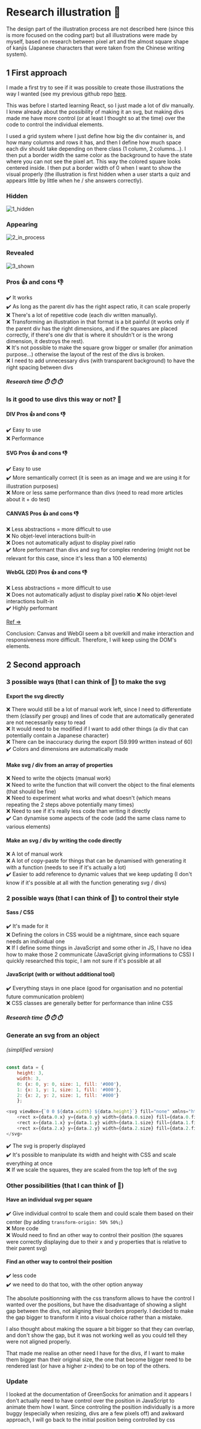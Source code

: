 # Research illustration 🎨

The design part of the illustration process are not described here (since this is more focused on the coding part) but all illustrations were made by myself, based on research between pixel art and the almost square shape of kanjis (Japanese characters that were taken from the Chinese writing system).

## 1️ First approach 

I made a first try to see if it was possible to create those illustrations the way I wanted (see my previous github repo [here](https://github.com/ludivineConstanti/pixiji_test_visual/blob/main/html/index.html).  

This was before I started learning React, so I just made a lot of div manually. I knew already about the possibility of making it an svg, but making divs made me have more control (or at least I thought so at the time) over the code to control the individual elements.  

I used a grid system where I just define how big the div container is, and how many columns and rows it has, and then I define how much space each div should take depending on there class (1 column, 2 columns...). I then put a border width the same color as the background to have the state where you can not see the pixel art. This way the colored square looks centered inside. I then put a border width of 0 when I want to show the visual properly (the illustration is first hidden when a user starts a quiz and appears little by little when he / she answers correctly).

### Hidden
![1_hidden](https://user-images.githubusercontent.com/24965333/111910251-e9446800-8a60-11eb-8500-1861a90fe43a.png)

### Appearing
![2_in_process](https://user-images.githubusercontent.com/24965333/111910263-f6f9ed80-8a60-11eb-868f-11cff79d58a9.png)

### Revealed
![3_shown](https://user-images.githubusercontent.com/24965333/111910271-feb99200-8a60-11eb-91e9-9f7ed6790ab7.png)

### Pros 👍 and cons 👎
✔️ It works  
✔️ As long as the parent div has the right aspect ratio, it can scale properly  
❌ There's a lot of repetitive code (each div written manually).  
❌ Transforming an illustration in that format is a bit painful (it works only if the parent div has the right dimensions, and if the squares are placed correctly, if there's one div that is where it shouldn't or is the wrong dimension, it destroys the rest).  
❌ It's not possible to make the square grow bigger or smaller (for animation purpose...) otherwise the layout of the rest of the divs is broken.  
❌ I need to add unnecessary divs (with transparent background) to have the right spacing between divs

##### Research time ⏱️ ⏱️ ⏱️

### Is it good to use divs this way or not? 🤔
#### DIV Pros 👍 and cons 👎
✔️ Easy to use  
❌ Performance
#### SVG Pros 👍 and cons 👎 
✔️ Easy to use  
✔️ More semantically correct (it is seen as an image and we are using it for illustration purposes)  
❌ More or less same performance than divs (need to read more articles about it + do test)
#### CANVAS Pros 👍 and cons 👎
❌ Less abstractions = more difficult to use  
❌ No objet-level interactions built-in  
❌ Does not automatically adjust to display pixel ratio  
✔️ More performant than divs and svg for complex rendering (might not be relevant for this case, since it's less than a 100 elements)
#### WebGL (2D) Pros 👍 and cons 👎
❌ Less abstractions = more difficult to use  
❌ Does not automatically adjust to display pixel ratio 
❌ No objet-level interactions built-in   
✔️ Highly performant  

[Ref => ](https://blog.logrocket.com/when-to-use-html5s-canvas-ce992b100ee8/)

Conclusion: Canvas and WebGl seem a bit overkill and make interaction and responsiveness more difficult. Therefore, I will keep using the DOM's elements.

## 2️ Second approach

### 3 possible ways (that I can think of 🤔) to make the svg 

#### Export the svg directly
❌ There would still be a lot of manual work left, since I need to differentiate them (classify per group) and lines of code that are automatically generated are not necessarily easy to read  
❌ It would need to be modified if I want to add other things (a div that can potentially contain a Japanese character)  
❌ There can be inaccuracy during the export (59.999 written instead of 60)  
✔️ Colors and dimensions are automatically made  

#### Make svg / div from an array of properties
❌ Need to write the objects (manual work)  
❌ Need to write the function that will convert the object to the final elements (that should be fine)  
❌ Need to experiment what works and what doesn't (which means repeating the 2 steps above potentially many times)  
❌ Need to see if it's really less code than writing it directly  
✔️ Can dynamise some aspects of the code (add the same class name to various elements)  

#### Make an svg / div by writing the code directly
❌ A lot of manual work  
❌ A lot of copy-paste for things that can be dynamised with generating it with a function (needs to see if it's actually a lot)  
✔️ Easier to add reference to dynamic values that we keep updating (I don't know if it's possible at all with the function generating svg / divs)  

### 2 possible ways (that I can think of 🤔) to control their style

#### Sass / CSS
✔️ It's made for it  
❌ Defining the colors in CSS would be a nightmare, since each square needs an individual one  
❌ If I define some things in JavaScript and some other in JS, I have no idea how to make those 2 communicate (JavaScript giving informations to CSS) I quickly researched this topic, I am not sure if it's possible at all  
#### JavaScript (with or without additional tool) 
✔️ Everything stays in one place (good for organisation and no potential future communication problem)  
❌ CSS classes are generally better for performance than inline CSS

##### Research time ⏱️ ⏱️ ⏱️

### Generate an svg from an object
###### (simplified version)

``` Javascript
const data = {
    height: 3,
    width: 3,
    0: {x: 0, y: 0, size: 1, fill: '#000'},
    1: {x: 1, y: 1, size: 1, fill: '#000'},
    2: {x: 2, y: 2, size: 1, fill: '#000'}
    };

<svg viewBox={`0 0 ${data.width} ${data.height}`} fill="none" xmlns="http://www.w3.org/2000/svg">
    <rect x={data.0.x} y={data.0.y} width={data.0.size} fill={data.0.fill}/>
    <rect x={data.1.x} y={data.1.y} width={data.1.size} fill={data.1.fill}/>
    <rect x={data.2.x} y={data.2.y} width={data.2.size} fill={data.2.fill}/>
</svg>  
```
✔️ The svg is properly displayed  
✔️ It's possible to manipulate its width and height with CSS and scale everything at once  
❌ If we scale the squares, they are scaled from the top left of the svg

### Other possibilities (that I can think of 🤔)

#### Have an individual svg per square  
✔️ Give individual control to scale them and could scale them based on their center (by adding ```transform-origin: 50% 50%;```)  
❌ More code  
❌ Would need to find an other way to control their position (the squares were correctly displaying due to their x and y properties that is relative to their parent svg)  

#### Find an other way to control their position  
✔️ less code  
✔️ we need to do that too, with the other option anyway

The absolute positionning with the css transform allows to have the control I wanted over the positions, but have the disadvantage of showing a slight gap between the divs, not aligning their borders properly. I decided to make the gap bigger to transform it into a visual choice rather than a mistake.

I also thought about making the square a bit bigger so that they can overlap, and don't show the gap, but it was not working well as you could tell they were not aligned properly.

That made me realise an other need I have for the divs, if I want to make them bigger than their original size, the one that become bigger need to be rendered last (or have a higher z-index) to be on top of the others.

### Update

I looked at the documentation of GreenSocks for animation and it appears I don't actually need to have control over the position in JavaScript to animate them how I want. Since controling the position individually is a more buggy (especially when resizing, divs are a few pixels off) and awkward approach, I will go back to the initial position being controlled by css
